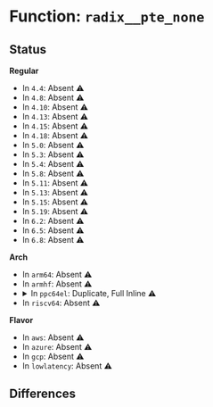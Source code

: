 # Function: <code>radix__pte_none</code>

## Status
<b>Regular</b>
<ul>
<li>
In <code>4.4</code>: Absent ⚠️
</li>
<li>
In <code>4.8</code>: Absent ⚠️
</li>
<li>
In <code>4.10</code>: Absent ⚠️
</li>
<li>
In <code>4.13</code>: Absent ⚠️
</li>
<li>
In <code>4.15</code>: Absent ⚠️
</li>
<li>
In <code>4.18</code>: Absent ⚠️
</li>
<li>
In <code>5.0</code>: Absent ⚠️
</li>
<li>
In <code>5.3</code>: Absent ⚠️
</li>
<li>
In <code>5.4</code>: Absent ⚠️
</li>
<li>
In <code>5.8</code>: Absent ⚠️
</li>
<li>
In <code>5.11</code>: Absent ⚠️
</li>
<li>
In <code>5.13</code>: Absent ⚠️
</li>
<li>
In <code>5.15</code>: Absent ⚠️
</li>
<li>
In <code>5.19</code>: Absent ⚠️
</li>
<li>
In <code>6.2</code>: Absent ⚠️
</li>
<li>
In <code>6.5</code>: Absent ⚠️
</li>
<li>
In <code>6.8</code>: Absent ⚠️
</li>
</ul>
<b>Arch</b>
<ul>
<li>
In <code>arm64</code>: Absent ⚠️
</li>
<li>
In <code>armhf</code>: Absent ⚠️
</li>
<li>
<details>
<summary>In <code>ppc64el</code>: Duplicate, Full Inline ⚠️</summary>

**Collision:** Static Duplication

**Inline:** Full

**Transformation:** False

**Instances:**

```
In arch/powerpc/mm/book3s64/radix_pgtable.c (c000000000eebf60)
Location: arch/powerpc/include/asm/book3s/64/radix.h:185
Inline: True
Inline callers:
  - arch/powerpc/mm/book3s64/radix_pgtable.c:remove_pagetable
```
```
In arch/powerpc/xmon/xmon.c (c00000000010d51c)
Location: arch/powerpc/include/asm/book3s/64/radix.h:185
Inline: True
Inline callers:
  - arch/powerpc/xmon/xmon.c:show_pte
```
```
In mm/shmem.c (c000000000391bd8)
Location: arch/powerpc/include/asm/book3s/64/radix.h:185
Inline: True
Inline callers:
  - mm/shmem.c:shmem_mfill_atomic_pte
```
```
In mm/gup.c (c0000000003b6454)
Location: arch/powerpc/include/asm/book3s/64/radix.h:185
Inline: True
Inline callers:
  - mm/gup.c:follow_page_pte
  - mm/gup.c:follow_page_pte
```
```
In mm/memory.c (c0000000003c413c)
Location: arch/powerpc/include/asm/book3s/64/radix.h:185
Inline: True
Inline callers:
  - mm/memory.c:__handle_mm_fault
  - mm/memory.c:do_fault
  - mm/memory.c:do_fault
  - mm/memory.c:alloc_set_pte
  - mm/memory.c:do_anonymous_page
  - mm/memory.c:do_anonymous_page
  - mm/memory.c:remap_pfn_range
  - mm/memory.c:insert_pfn
  - mm/memory.c:vm_insert_page
  - mm/memory.c:zap_pte_range
  - mm/memory.c:copy_pte_range
```
```
In mm/mincore.c (c0000000003c86b8)
Location: arch/powerpc/include/asm/book3s/64/radix.h:185
Inline: True
Inline callers:
  - mm/mincore.c:mincore_pte_range
  - mm/mincore.c:mincore_hugetlb
```
```
In mm/mremap.c (c0000000003d36ec)
Location: arch/powerpc/include/asm/book3s/64/radix.h:185
Inline: True
```
```
In mm/page_vma_mapped.c (c0000000003d55d8)
Location: arch/powerpc/include/asm/book3s/64/radix.h:185
Inline: True
Inline callers:
  - mm/page_vma_mapped.c:page_vma_mapped_walk
  - mm/page_vma_mapped.c:page_vma_mapped_walk
  - mm/page_vma_mapped.c:page_vma_mapped_walk
  - mm/page_vma_mapped.c:check_pte
  - mm/page_vma_mapped.c:check_pte
```
```
In mm/vmalloc.c (c0000000003dc588)
Location: arch/powerpc/include/asm/book3s/64/radix.h:185
Inline: True
Inline callers:
  - mm/vmalloc.c:vmap_page_range_noflush
  - mm/vmalloc.c:vunmap_page_range
```
```
In mm/madvise.c (c0000000003f30d8)
Location: arch/powerpc/include/asm/book3s/64/radix.h:185
Inline: True
Inline callers:
  - mm/madvise.c:madvise_free_pte_range
  - mm/madvise.c:madvise_cold_or_pageout_pte_range
  - mm/madvise.c:swapin_walk_pmd_entry
```
```
In mm/swap_state.c (c0000000003f7e18)
Location: arch/powerpc/include/asm/book3s/64/radix.h:185
Inline: True
Inline callers:
  - mm/swap_state.c:swapin_readahead
```
```
In mm/swapfile.c (c0000000003fc218)
Location: arch/powerpc/include/asm/book3s/64/radix.h:185
Inline: True
Inline callers:
  - mm/swapfile.c:unuse_pte_range
```
```
In mm/hugetlb.c (c00000000040fcd4)
Location: arch/powerpc/include/asm/book3s/64/radix.h:185
Inline: True
Inline callers:
  - mm/hugetlb.c:hugetlb_change_protection
  - mm/hugetlb.c:follow_hugetlb_page
  - mm/hugetlb.c:follow_hugetlb_page
  - mm/hugetlb.c:hugetlb_mcopy_atomic_pte
  - mm/hugetlb.c:hugetlb_fault
  - mm/hugetlb.c:hugetlb_no_page
  - mm/hugetlb.c:hugetlb_no_page
  - mm/hugetlb.c:hugetlb_cow
  - mm/hugetlb.c:hugetlb_cow
  - mm/hugetlb.c:__unmap_hugepage_range
  - mm/hugetlb.c:copy_hugetlb_page_range
  - mm/hugetlb.c:copy_hugetlb_page_range
  - mm/hugetlb.c:copy_hugetlb_page_range
  - mm/hugetlb.c:is_hugetlb_entry_hwpoisoned
  - mm/hugetlb.c:is_hugetlb_entry_migration
```
```
In mm/sparse-vmemmap.c (c000000000eedbb8)
Location: arch/powerpc/include/asm/book3s/64/radix.h:185
Inline: True
Inline callers:
  - mm/sparse-vmemmap.c:vmemmap_pte_populate
```
```
In mm/migrate.c (c0000000004345f0)
Location: arch/powerpc/include/asm/book3s/64/radix.h:185
Inline: True
Inline callers:
  - mm/migrate.c:migrate_vma_collect_pmd
  - mm/migrate.c:__migration_entry_wait
```
```
In mm/huge_memory.c (c00000000043c400)
Location: arch/powerpc/include/asm/book3s/64/radix.h:185
Inline: True
Inline callers:
  - mm/huge_memory.c:__split_huge_pmd_locked
```
```
In mm/khugepaged.c (c00000000044a224)
Location: arch/powerpc/include/asm/book3s/64/radix.h:185
Inline: True
Inline callers:
  - mm/khugepaged.c:collapse_pte_mapped_thp
  - mm/khugepaged.c:collapse_pte_mapped_thp
  - mm/khugepaged.c:khugepaged_scan_pmd
  - mm/khugepaged.c:khugepaged_scan_pmd
  - mm/khugepaged.c:__collapse_huge_page_swapin
  - mm/khugepaged.c:__collapse_huge_page_isolate
  - mm/khugepaged.c:__collapse_huge_page_isolate
```
```
In mm/memcontrol.c (c000000000450e4c)
Location: arch/powerpc/include/asm/book3s/64/radix.h:185
Inline: True
Inline callers:
  - mm/memcontrol.c:get_mctgt_type
  - mm/memcontrol.c:get_mctgt_type
```
```
In mm/userfaultfd.c (c00000000046b9d8)
Location: arch/powerpc/include/asm/book3s/64/radix.h:185
Inline: True
Inline callers:
  - mm/userfaultfd.c:mfill_zeropage
  - mm/userfaultfd.c:mcopy_atomic
  - mm/userfaultfd.c:mcopy_atomic
```
```
In mm/hmm.c (c00000000046fb2c)
Location: arch/powerpc/include/asm/book3s/64/radix.h:185
Inline: True
Inline callers:
  - mm/hmm.c:hmm_vma_walk_hugetlb_entry
```
```
In fs/userfaultfd.c (c00000000050166c)
Location: arch/powerpc/include/asm/book3s/64/radix.h:185
Inline: True
Inline callers:
  - fs/userfaultfd.c:handle_userfault
  - fs/userfaultfd.c:handle_userfault
```
```
In fs/proc/task_mmu.c (c00000000054d1a4)
Location: arch/powerpc/include/asm/book3s/64/radix.h:185
Inline: True
Inline callers:
  - fs/proc/task_mmu.c:pagemap_pmd_range
  - fs/proc/task_mmu.c:smaps_hugetlb_range
  - fs/proc/task_mmu.c:smaps_pte_range
  - fs/proc/task_mmu.c:smaps_pte_range
```
```
In lib/ioremap.c (c000000000eca278)
Location: arch/powerpc/include/asm/book3s/64/radix.h:185
Inline: True
Inline callers:
  - lib/ioremap.c:ioremap_pud_range
```
</details>
</li>
<li>
In <code>riscv64</code>: Absent ⚠️
</li>
</ul>
<b>Flavor</b>
<ul>
<li>
In <code>aws</code>: Absent ⚠️
</li>
<li>
In <code>azure</code>: Absent ⚠️
</li>
<li>
In <code>gcp</code>: Absent ⚠️
</li>
<li>
In <code>lowlatency</code>: Absent ⚠️
</li>
</ul>

## Differences
